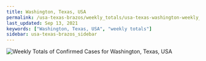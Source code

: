 ```yaml
---
title: Washington, Texas, USA
permalink: /usa-texas-brazos/weekly_totals/usa-texas-washington-weekly_totals.html
last_updated: Sep 13, 2021
keywords: ["Washington, Texas, USA", "weekly totals"]
sidebar: usa-texas-brazos_sidebar
---
```


![Weekly Totals of Confirmed Cases for Washington, Texas, USA](/covid_tracker/images/graphs/usa-texas-washington-weekly_totals_graph.png)
